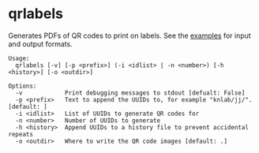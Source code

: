 qrlabels
========

Generates PDFs of QR codes to print on labels.
See the [examples]() for input and output formats.

```
Usage:
  qrlabels [-v] [-p <prefix>] (-i <idlist> | -n <number>) [-h <history>] [-o <outdir>]

Options:
  -v            Print debugging messages to stdout [defualt: False]
  -p <prefix>   Text to append the UUIDs to, for example "knlab/jj/". [default: ]
  -i <idlist>   List of UUIDs to generate QR codes for
  -n <number>   Number of UUIDs to generate
  -h <history>  Append UUIDs to a history file to prevent accidental repeats
  -o <outdir>   Where to write the QR code images [default: .]
```
